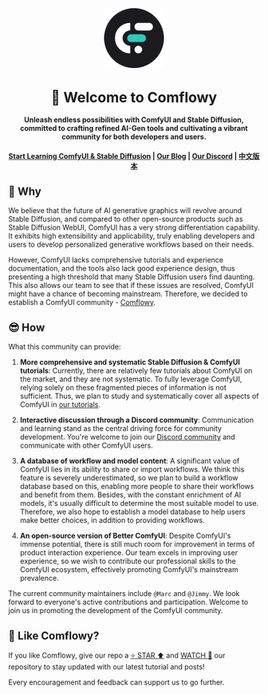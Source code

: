 <div align="center">
   <img src="public/logo.png" width="120px" />
   <h1>👋 Welcome to Comflowy</h1>
   <p>
      <strong>Unleash endless possibilities with ComfyUI and Stable Diffusion, </strong>
      <br/>
      <strong>committed to crafting refined AI-Gen tools and cultivating a vibrant community for both developers and users.</strong>
   </p>
   <h4>
       <a href="https://comflowy.com">Start Learning ComfyUI & Stable Diffusion</a>
       <span> | </span>
       <a href="https://www.comflowy.com/blog">Our Blog</a>
       <span> | </span>
       <a href="https://discord.gg/xqB9VyEX">Our Discord</a>
       <span> | </span>
       <a href="https://github.com/6174/comflowy/blob/main/REAME-CN.md">中文版本</a>
   </h4>
</div>

## 🤔 Why
We believe that the future of AI generative graphics will revolve around Stable Diffusion, and compared to other open-source products such as Stable Diffusion WebUI, ComfyUI has a very strong differentiation capability. It exhibits high extensibility and applicability, truly enabling developers and users to develop personalized generative workflows based on their needs.

However, ComfyUI lacks comprehensive tutorials and experience documentation, and the tools also lack good experience design, thus presenting a high threshold that many Stable Diffusion users find daunting. This also allows our team to see that if these issues are resolved, ComfyUI might have a chance of becoming mainstream. Therefore, we decided to establish a ComfyUI community - [Comflowy](https://www.comflowy.com/).

## 😎 How
What this community can provide:

1. **More comprehensive and systematic Stable Diffusion & ComfyUI tutorials**: Currently, there are relatively few tutorials about ComfyUI on the market, and they are not systematic. To fully leverage ComfyUI, relying solely on these fragmented pieces of information is not sufficient. Thus, we plan to study and systematically cover all aspects of ComfyUI in [our tutorials](https://www.comflowy.com/).

2. **Interactive discussion through a Discord community**: Communication and learning stand as the central driving force for community development. You're welcome to join our [Discord community](https://discord.gg/cj623WvcVx) and communicate with other ComfyUI users.

3. **A database of workflow and model content**: A significant value of ComfyUI lies in its ability to share or import workflows. We think this feature is severely underestimated, so we plan to build a workflow database based on this, enabling more people to share their workflows and benefit from them. Besides, with the constant enrichment of AI models, it's usually difficult to determine the most suitable model to use. Therefore, we also hope to establish a model database to help users make better choices, in addition to providing workflows.

4. **An open-source version of Better ComfyUI**: Despite ComfyUI's immense potential, there is still much room for improvement in terms of product interaction experience. Our team excels in improving user experience, so we wish to contribute our professional skills to the ComfyUI ecosystem, effectively promoting ComfyUI's mainstream prevalence.

The current community maintainers include `@Marc` and `@Jimmy`. We look forward to everyone's active contributions and participation. Welcome to join us in promoting the development of the ComfyUI community.

## 🥰 Like Comflowy?
If you like Comflowy, give our repo a [⭐ STAR ⬆️](https://github.com/6174/comflowy) and [WATCH 👀](https://github.com/6174/comflowy/subscription) our repository to stay updated with our latest tutorial and posts!

Every encouragement and feedback can support us to go further.
